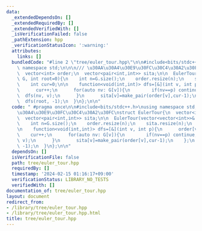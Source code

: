 ```yaml
---
data:
  _extendedDependsOn: []
  _extendedRequiredBy: []
  _extendedVerifiedWith: []
  _isVerificationFailed: false
  _pathExtension: hpp
  _verificationStatusIcon: ':warning:'
  attributes:
    links: []
  bundledCode: "#line 2 \"tree/euler_tour.hpp\"\n\n#include<bits/stdc++.h>\nusing\
    \ namespace std;\n\n\n/// \u30AA\u30A4\u30E9\u30FC\u30C4\u30A2\u30FC\nstruct EulerTour{\n\
    \  vector<int> order;\n  vector<pair<int,int>> sita;\n\n  EulerTour(vector<vector<int>>&\
    \ G, int root=0){\n    int n=G.size();\n    order.resize(n);\n    sita.resize(n);\n\
    \    int cur=0;\n\n    function<void(int,int)> dfs=[&](int v, int p){\n      order[v]=cur;\n\
    \      cur++;\n      for(auto nv: G[v]){\n        if(nv==p) continue;\n      \
    \  dfs(nv, v);\n      }\n      sita[v]=make_pair(order[v],cur-1);\n    };\n  \
    \  dfs(root, -1);\n  }\n};\n\n"
  code: " #pragma once\n\n#include<bits/stdc++.h>\nusing namespace std;\n\n\n/// \u30AA\
    \u30A4\u30E9\u30FC\u30C4\u30A2\u30FC\nstruct EulerTour{\n  vector<int> order;\n\
    \  vector<pair<int,int>> sita;\n\n  EulerTour(vector<vector<int>>& G, int root=0){\n\
    \    int n=G.size();\n    order.resize(n);\n    sita.resize(n);\n    int cur=0;\n\
    \n    function<void(int,int)> dfs=[&](int v, int p){\n      order[v]=cur;\n  \
    \    cur++;\n      for(auto nv: G[v]){\n        if(nv==p) continue;\n        dfs(nv,\
    \ v);\n      }\n      sita[v]=make_pair(order[v],cur-1);\n    };\n    dfs(root,\
    \ -1);\n  }\n};\n\n"
  dependsOn: []
  isVerificationFile: false
  path: tree/euler_tour.hpp
  requiredBy: []
  timestamp: '2024-02-15 01:16:17+09:00'
  verificationStatus: LIBRARY_NO_TESTS
  verifiedWith: []
documentation_of: tree/euler_tour.hpp
layout: document
redirect_from:
- /library/tree/euler_tour.hpp
- /library/tree/euler_tour.hpp.html
title: tree/euler_tour.hpp
---
```

